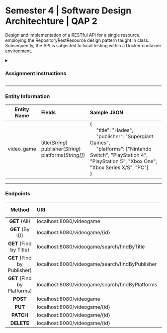 <h1>
  Semester 4 | Software Design Architechture | QAP 2
</h1>

Design and implementation of a RESTful API for a single resource, employing the RepositoryRestResource design pattern taught in class. Subsequently, the API is subjected to local testing within a Docker container environment.

<details>
  <summary><h3><strong>Assignment Instructions</strong></h3></summary>
  <blockquote>
  <br/>
  For this QAP I’d like you to get hands on practice building a simple REST API for one simple 
  Resource following the RepositoryRestResource pattern we covered in our classes and then 
  testing it in a running Docker container locally.

  You can create a new API for any Resource you like.

  You should build out a new project from scratch, build up your pom file with the required 
  dependencies, add the required dockerfile and docker-compose files as well as your 
  RepositoryRestResource implementation.  

  Testing in postman is all that is required.

  Deliverables:
  -	GitHub Link to project
  -	Testing Screen Shots from postman and screen shots of the project running in docker.
  -	Details in the project readme about the new API and how to run project in docker.
  <blockquote>
</details>
  
  
____________________________________________________________________________________________________________________


### **Entity Information**

| Entity Name  | Fields                                                               | Sample JSON                                                                    |
| :----------: | :------------------------------------------------------------------- | :----------------------------------------------------------------------------- | 
| video_game   | title(*String*) <br/> publisher(*String*) <br/> platforms(*String[]*)|{<br/>&emsp; "title": "Hades", <br/>&emsp; "publisher": "Supergiant Games", <br/>&emsp; "platforms": ["Nintendo Switch", "PlayStation 4", "PlayStation 5", "Xbox One", "Xbox Series X/S", "PC"] <br/> }                                            |

<!--  
Unformatted Data:
-----------------

Entity Name:    Video_Games 	

Fields:         title(String)
                publisher(String)
                platforms(String[]) 	

Sample JSON:    {
                  "title": "Hades",
                  "publisher": "Supergiant Games",
                  "platforms": ["Nintendo Switch", "PlayStation 4", "PlayStation 5", "Xbox One", "Xbox Series X/S", "PC"]
                } 
-->

____________________________________________________________________________________________________________________


### **Endpoints**

|              Method                | URI                                              | Query Parameter          |
| :--------------------------------: | :----------------------------------------------- | :----------------------- |
| **GET** (All)                      | localhost:8080/videogame                         |                          |
| **GET** (By ID)                    | localhost:8080/videogame/{id}                    |                          |
| **GET** (Find by Title)            | localhost:8080/videogame/search/findByTitle      | ?title=\<*String*>       |
| **GET** (Find by Publisher)        | localhost:8080/videogame/search/findByPublisher  | ?publisher=\<*String*>   |
| **GET** (Find by Platforms)        | localhost:8080/videogame/search/findByPlatforms  | ?platforms=\<*String[]*> |
| **POST**                           | localhost:8080/videogame                         |                          |
| **PUT**                            | localhost:8080/videogame/{id}                    |                          |
| **PATCH**                          | localhost:8080/videogame/{id}                    |                          |
| **DELETE**                         | localhost:8080/videogame/{id}                    |                          |

